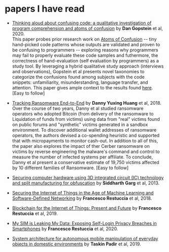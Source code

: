 # papers I have read

* [Thinking aloud about confusing code: a qualitative investigation of program comprehension and atoms of confusion](https://dl.acm.org/doi/10.1145/3368089.3409714) by **Dan Gopstein** et al, 2020. <br>
  This paper probes prior research work on [Atoms of Confusion](https://atomsofconfusion.com/) -- tiny hand-picked code patterns whose outputs are validated and proven to be confusing to programmers -- exploring reasons why programmers may fail to properly evaluate these code samples and futhermore, the correctness of hand-evaluation (self evaluation by programmers) as a study tool. By leveraging a hybrid qualitative study approach (interviews and observations), Gopstein et al presents novel taxonomies to categorize the confusions found among subjects with the code snippets: unfamiliarity, misunderstanding, language transfer, and attention. This paper gives ample context to the results found [here](https://dl.acm.org/doi/10.1145/3106237.3106264). [Easy to follow] 
  
* [Tracking Ransomware End-to-End](https://ieeexplore.ieee.org/document/8418627) by **Danny Yuxing Huang** et al, 2018. <br>
  Over the course of two years, Danny et al studied ransomware operators who adopted Bitcoin (from delivery of the ransomware to Liquidation of funds from victims) using data from "real" victims found on public forums and "synthetic" victims generated in a sandbox environment. To discover additional wallet addresses of ransomware operators, the authors devised a co-spending heuristic and supported that with micropayments to monitor cash-out. In addition to all of this, the paper also explores the impact of ther Cerber ransomware on victims by reverse engineering the malware's command and control to measure the number of infected systems per affiliate. To conclude, Danny et al present a conservative estimate of 19,750 victims affected by 10 different families of Ransomware. [Easy to follow]
  
* [Securing computer hardware using 3D integrated circuit (IC) technology and split manufacturing for obfuscation]() by **Siddharth Garg** et al, 2013.
  
* [Securing the Internet of Things in the Age of Machine Learning and Software-Defined Networking]() by **Francesco Restuccia** et al, 2018.

* [Blockchain for the Internet of Things: Present and Future]() by **Francesco Restuccia** et al, 2019.

* [My SIM is Leaking My Data: Exposing Self-Login Privacy Breaches in Smartphones]() by **Francesco Restuccia** et al, 2020.

* [System architecture for autonomous mobile manipulation of everyday objects in domestic environments]() by **Taskin Padir** et al, 2019.





